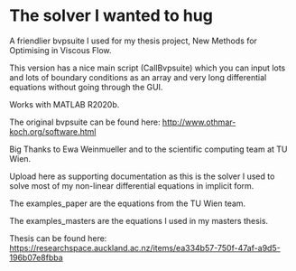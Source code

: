 # The solver I wanted to hug

A friendlier bvpsuite I used for my thesis project, New Methods for Optimising in Viscous Flow.

This version has a nice main script (CallBvpsuite) which you can input lots and lots of boundary conditions as an array and very long differential equations without going through the GUI.

Works with MATLAB R2020b.

The original bvpsuite can be found here: http://www.othmar-koch.org/software.html

Big Thanks to Ewa Weinmueller and to the scientific computing team at TU Wien.

Upload here as supporting documentation as this is the solver I used to solve most of my non-linear differential equations in implicit form.

The examples_paper are the equations from the TU Wien team.

The examples_masters are the equations I used in my masters thesis.

Thesis can be found here: https://researchspace.auckland.ac.nz/items/ea334b57-750f-47af-a9d5-196b07e8fbba
